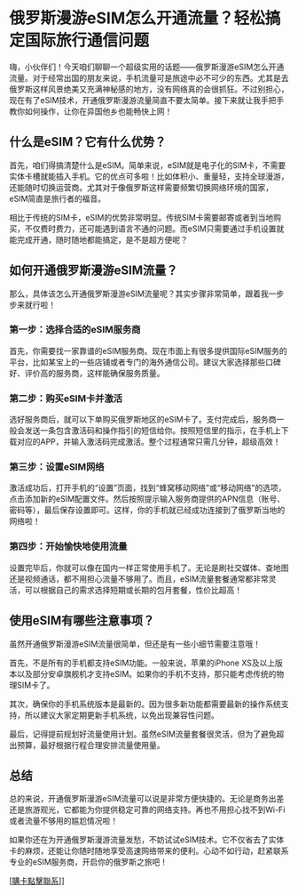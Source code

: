 # 俄罗斯漫游eSIM怎么开通流量？轻松搞定国际旅行通信问题

嗨，小伙伴们！今天咱们聊聊一个超级实用的话题——俄罗斯漫游eSIM怎么开通流量。对于经常出国的朋友来说，手机流量可是旅途中必不可少的东西。尤其是去俄罗斯这样风景绝美又充满神秘感的地方，没有网络真的会很抓狂。不过别担心，现在有了eSIM技术，开通俄罗斯漫游流量简直不要太简单。接下来就让我手把手教你如何操作，让你在异国他乡也能畅快上网！

## 什么是eSIM？它有什么优势？

首先，咱们得搞清楚什么是eSIM。简单来说，eSIM就是电子化的SIM卡，不需要实体卡槽就能插入手机。它的优点可多啦！比如体积小、重量轻，支持全球漫游，还能随时切换运营商。尤其对于像俄罗斯这样需要频繁切换网络环境的国家，eSIM简直是旅行者的福音。

相比于传统的SIM卡，eSIM的优势非常明显。传统SIM卡需要邮寄或者到当地购买，不仅费时费力，还可能遇到语言不通的问题。而eSIM只需要通过手机设置就能完成开通，随时随地都能搞定，是不是超方便呢？

## 如何开通俄罗斯漫游eSIM流量？

那么，具体该怎么开通俄罗斯漫游eSIM流量呢？其实步骤非常简单，跟着我一步步来就行啦！

### 第一步：选择合适的eSIM服务商

首先，你需要找一家靠谱的eSIM服务商。现在市面上有很多提供国际eSIM服务的平台，比如某宝上的一些店铺或者专门的海外通信公司。建议大家选择那些口碑好、评价高的服务商，这样能确保服务质量。

### 第二步：购买eSIM卡并激活

选好服务商后，就可以下单购买俄罗斯地区的eSIM卡了。支付完成后，服务商一般会发送一条包含激活码和操作指引的短信给你。按照短信里的指示，在手机上下载对应的APP，并输入激活码完成激活。整个过程通常只需几分钟，超级高效！

### 第三步：设置eSIM网络

激活成功后，打开手机的“设置”页面，找到“蜂窝移动网络”或“移动网络”的选项，点击添加新的eSIM配置文件。然后按照提示输入服务商提供的APN信息（账号、密码等），最后保存设置即可。这样，你的手机就已经成功连接到了俄罗斯当地的网络啦！

### 第四步：开始愉快地使用流量

设置完毕后，你就可以像在国内一样正常使用手机了。无论是刷社交媒体、查地图还是视频通话，都不用担心流量不够用了。而且，eSIM流量套餐通常都非常灵活，可以根据自己的需求选择短期或长期的包月套餐，性价比超高！

## 使用eSIM有哪些注意事项？

虽然开通俄罗斯漫游eSIM流量很简单，但还是有一些小细节需要注意哦！

首先，不是所有的手机都支持eSIM功能。一般来说，苹果的iPhone XS及以上版本以及部分安卓旗舰机才支持eSIM。如果你的手机不支持，那只能考虑传统的物理SIM卡了。

其次，确保你的手机系统版本是最新的。因为很多新功能都需要最新的操作系统支持，所以建议大家定期更新手机系统，以免出现兼容性问题。

最后，记得提前规划好流量使用计划。虽然eSIM流量套餐很灵活，但为了避免超出预算，最好根据行程合理安排流量使用量。

## 总结

总的来说，开通俄罗斯漫游eSIM流量可以说是非常方便快捷的。无论是商务出差还是旅游观光，它都能为你提供稳定可靠的网络支持。再也不用担心找不到Wi-Fi或者流量不够用的尴尬情况啦！

如果你还在为开通俄罗斯漫游流量发愁，不妨试试eSIM技术。它不仅省去了实体卡的麻烦，还能让你随时随地享受高速网络带来的便利。心动不如行动，赶紧联系专业的eSIM服务商，开启你的俄罗斯之旅吧！

[[購卡點擊聯系](https://t.me/s/esim1088)]]